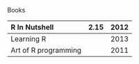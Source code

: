 Books

| **R In Nutshell** | 2.15 | 2012 |
| :--- | :--- | :--- |
| Learning R |  | 2013 |
| Art of R programming |  | 2011 |



